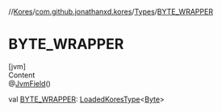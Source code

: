 //[Kores](../../index.md)/[com.github.jonathanxd.kores](../index.md)/[Types](index.md)/[BYTE_WRAPPER](-b-y-t-e_-w-r-a-p-p-e-r.md)



# BYTE_WRAPPER  
[jvm]  
Content  
@[JvmField](https://kotlinlang.org/api/latest/jvm/stdlib/kotlin.jvm/-jvm-field/index.html)()  
  
val [BYTE_WRAPPER](-b-y-t-e_-w-r-a-p-p-e-r.md): [LoadedKoresType](../../com.github.jonathanxd.kores.type/-loaded-kores-type/index.md)<[Byte](https://kotlinlang.org/api/latest/jvm/stdlib/kotlin/-byte/index.html)>  



